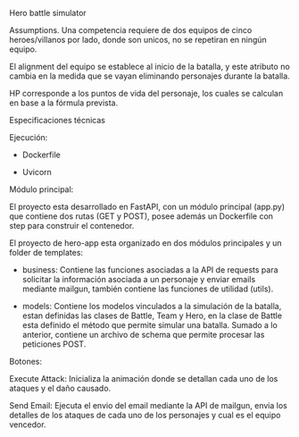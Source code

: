 Hero battle simulator

Assumptions.
Una competencia requiere de dos equipos de cinco heroes/villanos por lado, donde son unicos, no se repetiran
en ningún equipo. 

El alignment del equipo se establece al inicio de la batalla, y este atributo no cambia en la medida que se
vayan eliminando personajes durante la batalla.

HP corresponde a los puntos de vida del personaje, los cuales se calculan en base a la fórmula prevista.

Especificaciones técnicas

Ejecución:

- Dockerfile


- Uvicorn


Módulo principal:

El proyecto esta desarrollado en FastAPI, con un módulo principal (app.py) que contiene dos rutas (GET y POST), 
posee además un Dockerfile con step para construir el contenedor.

El proyecto de hero-app esta organizado en dos módulos principales y un folder de templates:

- business: Contiene las funciones asociadas a la API de requests para solicitar la información asociada a un
personaje y enviar emails mediante mailgun, también contiene las funciones de utilidad (utils).

- models: Contiene los modelos vinculados a la simulación de la batalla, estan definidas las clases de Battle, Team y Hero, en la clase de Battle esta definido el método que permite simular una batalla. Sumado a lo anterior, contiene un archivo de schema que permite procesar las peticiones POST.


Botones:

Execute Attack: Inicializa la animación donde se detallan cada uno de los ataques y el daño causado.

Send Email: Ejecuta el envio del email mediante la API de mailgun, envia los detalles de los ataques de cada uno
de los personajes y cual es el equipo vencedor.
